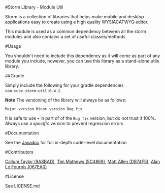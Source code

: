 #Storm Library - Module Util

Storm is a collection of libraries that helps make mobile and desktop applications easy to create using a high quality WYSIACATWYG editor.

This module is used as a common dependency between all the storm modules and also contains a set of useful classes/methods

#Usage

You shouldn't need to include this dependency as it will come as part of any module you include, however, you can use this library as a stand-alone utils library.

##Gradle

Simply include the following for your gradle dependencies `com.cube.storm:util:0.4.2`.

**Note** The versioning of the library will always be as follows:

`Major version.Minor version.Bug fix`

It is safe to use `+` in part of of the `Bug fix` version, but do not trust it 100%. Always use a *specific* version to prevent regression errors.

#Documentation

See the [Javadoc](http://3sidedcube.github.io/Android-LightningUtil/) for full in-depth code-level documentation

#Contributors

[Callum Taylor (9A8BAD)](http://keybase.io/scruffyfox), [Tim Mathews (5C4869)](https://keybase.io/timxyz), [Matt Allen (DB74F5)](https://keybase.io/mallen), [Alan Le Fournis (067EA0)](https://keybase.io/alan3sc)

#License

See LICENSE.md
